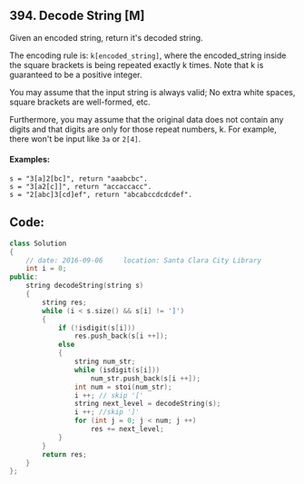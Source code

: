 ## 394. Decode String [M]
Given an encoded string, return it's decoded string.

The encoding rule is: `k[encoded_string]`, where the encoded_string inside the square brackets is being repeated exactly k times. Note that k is guaranteed to be a positive integer.

You may assume that the input string is always valid; No extra white spaces, square brackets are well-formed, etc.

Furthermore, you may assume that the original data does not contain any digits and that digits are only for those repeat numbers, k. For example, there won't be input like `3a` or `2[4]`.

#### Examples:
```
s = "3[a]2[bc]", return "aaabcbc".
s = "3[a2[c]]", return "accaccacc".
s = "2[abc]3[cd]ef", return "abcabccdcdcdef".
```

## Code:
```c++
class Solution 
{
    // date: 2016-09-06     location: Santa Clara City Library
    int i = 0;
public:
    string decodeString(string s)
    {
        string res;
        while (i < s.size() && s[i] != ']')
        {
            if (!isdigit(s[i]))
                res.push_back(s[i ++]);
            else
            {
                string num_str;
                while (isdigit(s[i]))
                    num_str.push_back(s[i ++]);
                int num = stoi(num_str);
                i ++; // skip '['
                string next_level = decodeString(s);
                i ++; //skip ']'
                for (int j = 0; j < num; j ++)
                    res += next_level;
            }
        }
        return res;
    }
};
```
